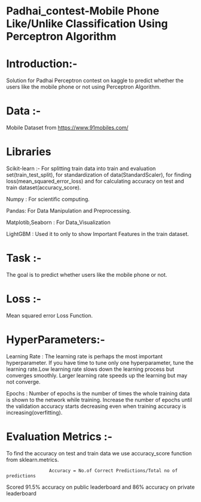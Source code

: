 # Padhai_contest-Mobile Phone Like/Unlike Classification Using Perceptron Algorithm

# Introduction:- 
  Solution for Padhai Perceptron contest on kaggle to predict whether the users like the mobile phone or not using Perceptron Algorithm.

# Data  :-  
Mobile Dataset from https://www.91mobiles.com/

# Libraries 
  Scikit-learn :- For splitting train data into train and evaluation set(train_test_split), for standardization of data(StandardScaler), 
                  for finding loss(mean_squared_error_loss) and for calculating accuracy on test and train dataset(accuracy_score).
  
  Numpy : For scientific computing.
  
  Pandas:  For Data Manipulation and Preprocessing.
  
  Matplotib,Seaborn : For Data_Visualization
  
  LightGBM : Used it to only to show Important Features in the train dataset.
  


# Task :-  
The goal is to  predict whether users like the mobile phone or not.

# Loss :-  
 Mean squared error Loss Function.
# HyperParameters:-
Learning Rate : The learning rate is perhaps the most important hyperparameter. If you have time to tune only one hyperparameter, 
                tune the learning rate.Low learning rate slows down the learning process but converges smoothly. Larger learning 
                rate speeds up the learning but may not converge.
                
Epochs :  Number of epochs is the number of times the whole training data is shown to the network while training.
          Increase the number of epochs until the validation accuracy starts decreasing even when training accuracy is increasing(overfitting).

# Evaluation Metrics :-
To find the accuracy on test and train data we use accuracy_score function from sklearn.metrics.

                    Accuracy = No.of Correct Predictions/Total no of predictions
                    
 Scored 91.5% accuracy on public leaderboard and 86% accuracy on private leaderboard
